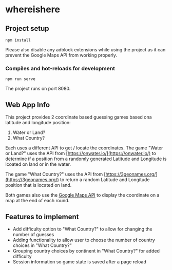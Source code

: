 # whereishere

## Project setup
```
npm install
```
Please also disable any adblock extensions while using the project as it can prevent the Google Maps API 
from working properly.
### Compiles and hot-reloads for development
```
npm run serve
```
The project runs on port 8080.
## Web App Info

This project provides 2 coordinate based guessing games based ona latitude and longitude position:

1. Water or Land?
2. What Country?

Each uses a different API to get / locate the coordinates. The game "Water or Land?" uses the API from [https://onwater.io/](https://onwater.io/) to determine
if a position from a randomly generated Latitude and Longitude is lcoated on land or in the water. 

The game "What Country?" uses the API from [https://3geonames.org/](https://3geonames.org/) to return a random Latitude and Longitude position that is located on land.

Both games also use the [Google Maps API](https://developers.google.com/maps) to display the coordinate on a map at the end of each round.

## Features to implement
* Add difficulty option to "What Country?" to allow for changing the number of guesses
* Adding functionality to allow user to choose the number of country choices in "What Country?"
* Grouping country choices by continent in "What Country?" for added difficulty
* Session information so game state is saved after a page reload
